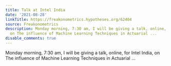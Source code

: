 ```yaml
---
title: Talk at Intel India
date: '2021-08-28'
linkTitle: https://freakonometrics.hypotheses.org/62404
source: Freakonometrics
description: Monday morning, 7:30 am, I will be giving a talk, online, for Intel India,
  on The influence of Machine Learning Techniques in Actuarial ...
disable_comments: true
---
```

Monday morning, 7:30 am, I will be giving a talk, online, for Intel India, on The influence of Machine Learning Techniques in Actuarial ...